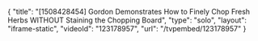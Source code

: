 {
    "title": "[1508428454] Gordon Demonstrates How to Finely Chop Fresh Herbs WITHOUT Staining the Chopping Board",
    "type": "solo",
    "layout": "iframe-static",
    "videoId": "123178957",
    "url": "\/tvpembed\/123178957"
}